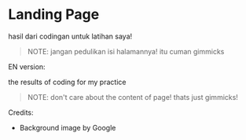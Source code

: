 # Landing Page

hasil dari codingan untuk latihan saya!

> NOTE: jangan pedulikan isi halamannya! itu cuman gimmicks

EN version:

the results of coding for my practice

> NOTE: don't care about the content of page! thats just gimmicks!

Credits:
- Background image by Google
